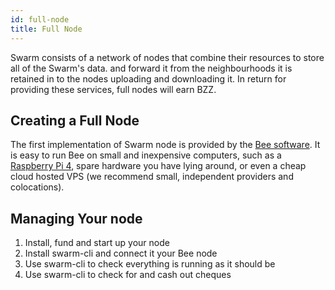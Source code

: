 ```yaml
---
id: full-node
title: Full Node
---
```


Swarm consists of a network of nodes that combine their resources to store all of the Swarm's data. and forward it from the neighbourhoods it is retained in to the nodes uploading and downloading it. In return for providing these services, full nodes will earn BZZ.

## Creating a Full Node

The first implementation of Swarm node is provided by the [Bee software](). It is easy to run Bee on small and inexpensive computers, such as a [Raspberry Pi 4](/docs/installation/rasp-bee-ry-pi), spare hardware you have lying around, or even a cheap cloud hosted VPS (we recommend small, independent providers and colocations).

## Managing Your node

1. Install, fund and start up your node
2. Install swarm-cli and connect it your Bee node
3. Use swarm-cli to check everything is running as it should be
4. Use swarm-cli to check for and cash out cheques